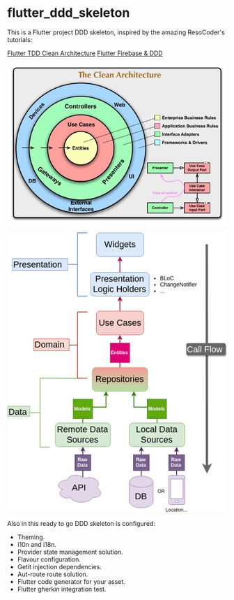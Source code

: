# flutter_ddd_skeleton

This is a Flutter project DDD skeleton, inspired by the amazing ResoCoder's tutorials:

[Flutter TDD Clean Architecture](https://www.youtube.com/playlist?list=PLB6lc7nQ1n4iYGE_khpXRdJkJEp9WOech)
[Flutter Firebase & DDD](https://www.youtube.com/playlist?list=PLB6lc7nQ1n4iS5p-IezFFgqP6YvAJy84U)

![](CleanArchitecture.jpg)

![](Clean-Architecture-Flutter-Diagram.png)

Also in this ready to go DDD skeleton is configured:
  * Theming.
  * l10n and i18n.
  * Provider state management solution.
  * Flavour configuration.
  * Getit injection dependencies.
  * Aut-route route solution.
  * Flutter code generator for your asset.
  * Flutter gherkin integration test.




